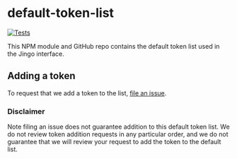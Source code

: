 # default-token-list

[![Tests](https://github.com/pegasys-fi/token-lists/workflows/Tests/badge.svg)](https://github.com/pegasys-fi/default-token-list/actions?query=workflow%3ATests)

This NPM module and GitHub repo contains the default token list used in the Jingo interface.

## Adding a token

To request that we add a token to the list, 
[file an issue](https://github.com/pegasys-fi/default-token-list/issues/new?assignees=&labels=token+request&template=token-request.md&title=Add+%7BTOKEN_SYMBOL%7D%3A+%7BTOKEN_NAME%7D).

### Disclaimer

Note filing an issue does not guarantee addition to this default token list.
We do not review token addition requests in any particular order, and we do not
guarantee that we will review your request to add the token to the default list.

